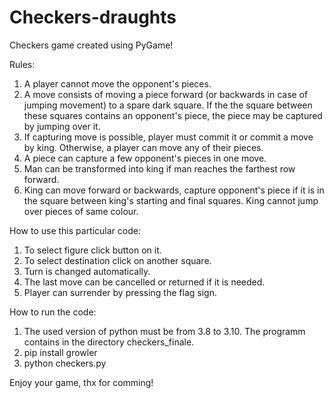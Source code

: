 # Checkers-draughts

Checkers game created using PyGame!

Rules:
1. A player cannot move the opponent's pieces.
2. A move consists of moving a piece forward (or backwards in case of jumping movement) to a spare dark square. If the the square between these squares contains an opponent's piece, the piece may be captured by jumping over it.
3. If capturing move is possible, player must commit it or commit a move by king. Otherwise, a player can move any of their pieces.
4. A piece can capture a few opponent's pieces in one move.
5. Man can be transformed into king if man reaches the farthest row forward.
6. King can move forward or backwards, capture opponent's piece if it is in the square between king's starting and final squares. King cannot jump over pieces of same colour.

How to use this particular code:
1. To select figure click button on it.
2. To select destination click on another square.
3. Turn is changed automatically.
4. The last move can be cancelled or returned if it is needed.
5. Player can surrender by pressing the flag sign.

How to run the code:
1. The used version of python must be from 3.8 to 3.10. The programm contains in the directory checkers_finale.
2. pip install growler
3. python checkers.py

Enjoy your game, thx for comming!
